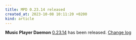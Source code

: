 ```yaml
---
title: MPD 0.23.14 released
created_at: 2023-10-08 10:11:20 +0200
kind: article
---
```


**Music Player Daemon** [0.23.14](/download/mpd/0.23/mpd-0.23.14.tar.xz) has been released.
[Change log](https://raw.githubusercontent.com/MusicPlayerDaemon/MPD/v0.23.14/NEWS)
